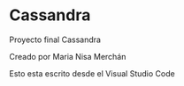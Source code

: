 # Cassandra
<p>Proyecto final Cassandra</p>
<p>Creado por Maria Nisa Merchán</p>
<p>Esto esta escrito desde el Visual Studio Code</p>